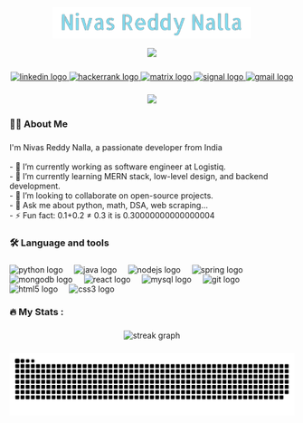 <!--<div align="center">
  <img height="150" src="https://camo.githubusercontent.com/62da68eb62b1e5f175f7d1f0191dd89a653d7908feb22d37d4a0ab07365d6791/68747470733a2f2f6d656469612e67697068792e636f6d2f6d656469612f4d3967624264396e6244724f5475314d71782f67697068792e676966"  />
</div>-->
<p align="center">
  <!-- Typing SVG by DenverCoder1 - https://github.com/DenverCoder1/readme-typing-svg -->
  <a href="https://niivas.github.io/">
    <img src="https://raw.githubusercontent.com/Niivas/Niivas/main/assets/name2.png" width=350  height=55 color=83DCEF vCenter=true size=22 /></a>
</p>

<p align="center">
  <!-- Typing SVG by DenverCoder1 - https://github.com/DenverCoder1/readme-typing-svg -->
  <a href="https://github.com/DenverCoder1/readme-typing-svg">
    <img src="https://readme-typing-svg.demolab.com/?lines=Software%20Engineer;3%2B%20years%20of%20coding%20experience;Always%20learning%20new%20things&font=Fira%20Code&center=true&width=440&height=35&color=83DCEF&vCenter=true&pause=1000&size=22", height = 35 /></a>
</p>


###

<div align="center">
  <a href="https://www.linkedin.com/in/nivasrn" target="_blank">
    <img src="https://img.shields.io/static/v1?message=LinkedIn&logo=linkedin&label=&color=0077B5&logoColor=white&labelColor=&style=for-the-badge" height="25" alt="linkedin logo"  />
  </a>
  <a href="https://www.hackerrank.com/nivas6900" target="_blank">
    <img src="https://img.shields.io/static/v1?message=HackerRank&logo=hackerrank&label=&color=2EC866&logoColor=white&labelColor=&style=for-the-badge" height="25" alt="hackerrank logo"  />
  </a>
  <a href="https://leetcode.com/Tw1light/" target="_blank">
    <img src="https://img.shields.io/static/v1?message=Leetcode&logo=leetcode&label=&color=000000&&labelColor=&style=for-the-badge" height="25" alt="matrix logo"  />
  </a>
  <a href="https://niivas.github.io/" target="_blank">
    <img src="https://img.shields.io/static/v1?message=Nivas&label=&color=blue&labelColor=&style=for-the-badge" height="25" alt="signal logo"  />
  </a>
  <a href="mailto:nivas6900@gmail.com" target="_blank">
    <img src="https://img.shields.io/static/v1?message=Gmail&logo=gmail&label=&color=D14836&logoColor=white&labelColor=&style=for-the-badge" height="25" alt="gmail logo"  />
  </a>
</div>

###
<p align="center">
    <img src="https://readme-typing-svg.demolab.com/?lines=Hello%20👋;こんにちは%20🙇🏻‍♂️;नमस्ते %20🙏&font=Fira%20Code&center=true&width=440&height=35&color=FFFFFF&vCenter=true&pause=1000&size=24", height = 30 />
</p>

###

<h3 align="left">👩‍💻  About Me</h3>

###

<p align="left">I'm Nivas Reddy Nalla, a passionate developer from India<br><br>- 🔭 I’m currently working as software engineer at Logistiq.<br>- 🌱 I’m currently learning MERN stack, low-level design, and backend development.<br>- 👯 I’m looking to collaborate on open-source projects. <br>- 💬 Ask me about python, math, DSA, web scraping... <br>- ⚡ Fun fact: 0.1+0.2 ≠ 0.3 it is 0.30000000000000004</p>

###

<h3 align="left">🛠 Language and tools</h3>

###

<div align="left">
  <img src="https://cdn.jsdelivr.net/gh/devicons/devicon/icons/python/python-original.svg" height="40" alt="python logo"  />
  <img width="12" />
  <img src="https://cdn.jsdelivr.net/gh/devicons/devicon/icons/java/java-original.svg" height="40" alt="java logo"  />
  <img width="12" />
  <img src="https://cdn.jsdelivr.net/gh/devicons/devicon/icons/nodejs/nodejs-original.svg" height="40" alt="nodejs logo"  />
  <img width="12" />
  <img src="https://cdn.jsdelivr.net/gh/devicons/devicon/icons/spring/spring-original.svg" height="40" alt="spring logo"  />
  <img width="12" />
  <img src="https://cdn.jsdelivr.net/gh/devicons/devicon/icons/mongodb/mongodb-original.svg" height="40" alt="mongodb logo"  />
  <img width="12" />
  <img src="https://cdn.jsdelivr.net/gh/devicons/devicon/icons/react/react-original.svg" height="40" alt="react logo"  />
  <img width="12" />
  <img src="https://cdn.jsdelivr.net/gh/devicons/devicon/icons/mysql/mysql-original.svg" height="40" alt="mysql logo"  />
  <img width="12" />
  <img src="https://cdn.jsdelivr.net/gh/devicons/devicon/icons/git/git-original.svg" height="40" alt="git logo"  />
  <img width="12" />
  <img src="https://cdn.jsdelivr.net/gh/devicons/devicon/icons/html5/html5-original.svg" height="40" alt="html5 logo"  />
  <img width="12" />
  <img src="https://cdn.jsdelivr.net/gh/devicons/devicon/icons/css3/css3-original.svg" height="40" alt="css3 logo"  />
</div>

###

<h3 align="left">🔥   My Stats :</h3>

###

<div align="center">
  <img src="https://streak-stats.demolab.com?user=Niivas&locale=en&mode=daily&theme=dark&hide_border=false&border_radius=5&order=3" height="220" alt="streak graph"  />
</div>

###

<picture>
  <source
    media="(prefers-color-scheme: dark)"
    srcset="https://raw.githubusercontent.com/Niivas/Niivas/output/github-contribution-grid-snake-dark.svg"
  />
  <source
    media="(prefers-color-scheme: light)"
    srcset="https://raw.githubusercontent.com/Niivas/Niivas/output/github-contribution-grid-snake-dark.svg"
  />
  <img
    alt="github contribution grid snake animation"
    src="https://raw.githubusercontent.com/Niivas/Niivas/output/github-contribution-grid-snake-dark.svg"
  />
</picture>

###

<!--
**Niivas/Niivas** is a ✨ _special_ ✨ repository because its `README.md` (this file) appears on your GitHub profile.

Here are some ideas to get you started:

- 🔭 I’m currently working on ...
- 🌱 I’m currently learning ...
- 👯 I’m looking to collaborate on ...
- 🤔 I’m looking for help with ...
- 💬 Ask me about ...
- 📫 How to reach me: ...
- 😄 Pronouns: ...
- ⚡ Fun fact: ...
-->
